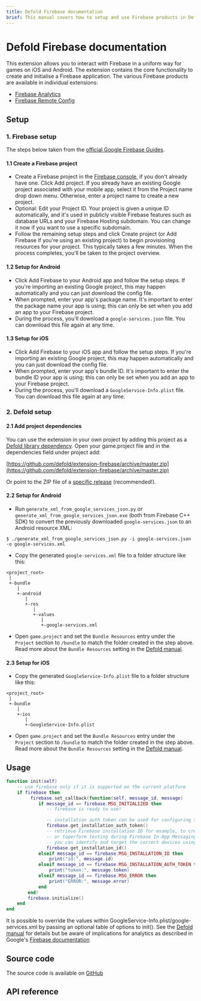 ```yaml
---
title: Defold Firebase documentation
brief: This manual covers how to setup and use Firebase products in Defold.
---
```


# Defold Firebase documentation

This extension allows you to interact with Firebase in a uniform way for games on iOS and Android. The extension contains the core functionality to create and initialise a Firebase application. The various Firebase products are available in individual extensions:

* [Firebase Analytics](https://github.com/defold/extension-firebase-analytics)
* [Firebase Remote Config](https://github.com/defold/extension-firebase-remoteconfig)


## Setup
### 1. Firebase setup
The steps below taken from the [official Google Firebase Guides](https://firebase.google.com/docs/cpp/setup).

#### 1.1 Create a Firebase project
* Create a Firebase project in the [Firebase console](https://console.firebase.google.com/), if you don't already have one. Click Add project. If you already have an existing Google project associated with your mobile app, select it from the Project name drop down menu. Otherwise, enter a project name to create a new project.
* Optional: Edit your Project ID. Your project is given a unique ID automatically, and it's used in publicly visible Firebase features such as database URLs and your Firebase Hosting subdomain. You can change it now if you want to use a specific subdomain.
* Follow the remaining setup steps and click Create project (or Add Firebase if you're using an existing project) to begin provisioning resources for your project. This typically takes a few minutes. When the process completes, you'll be taken to the project overview.

#### 1.2 Setup for Android
* Click Add Firebase to your Android app and follow the setup steps. If you're importing an existing Google project, this may happen automatically and you can just download the config file.
* When prompted, enter your app's package name. It's important to enter the package name your app is using; this can only be set when you add an app to your Firebase project.
* During the process, you'll download a `google-services.json` file. You can download this file again at any time.

#### 1.3 Setup for iOS
* Click Add Firebase to your iOS app and follow the setup steps. If you're importing an existing Google project, this may happen automatically and you can just download the config file.
* When prompted, enter your app's bundle ID. It's important to enter the bundle ID your app is using; this can only be set when you add an app to your Firebase project.
* During the process, you'll download a `GoogleService-Info.plist` file. You can download this file again at any time.

### 2. Defold setup
#### 2.1 Add project dependencies
You can use the extension in your own project by adding this project as a [Defold library dependency](http://www.defold.com/manuals/libraries/). Open your game.project file and in the dependencies field under project add:

[https://github.com/defold/extension-firebase/archive/master.zip](https://github.com/defold/extension-firebase/archive/master.zip)

Or point to the ZIP file of a [specific release](https://github.com/defold/extension-firebase/releases) (recommended!).

#### 2.2 Setup for Android

* Run `generate_xml_from_google_services_json.py` or `generate_xml_from_google_services_json.exe` (both from Firebase C++ SDK) to convert the previously downloaded `google-services.json` to an Android resource XML:

```
$ ./generate_xml_from_google_services_json.py -i google-services.json -o google-services.xml
```

* Copy the generated `google-services.xml` file to a folder structure like this:

```
<project_root>
 |
 +-bundle
    |
    +-android
       |
       +-res
          |
          +-values
             |
             +-google-services.xml
```

* Open `game.project` and set the `Bundle Resources` entry under the `Project` section to `/bundle` to match the folder created in the step above. Read more about the `Bundle Resources` setting in the [Defold manual](https://www.defold.com/manuals/project-settings/#_project).


#### 2.3 Setup for iOS
* Copy the generated `GoogleService-Info.plist` file to a folder structure like this:

```
<project_root>
 |
 +-bundle
    |
    +-ios
       |
       +-GoogleService-Info.plist
```

* Open `game.project` and set the `Bundle Resources` entry under the `Project` section to `/bundle` to match the folder created in the step above. Read more about the `Bundle Resources` setting in the [Defold manual](https://www.defold.com/manuals/project-settings/#_project).


## Usage

```lua
function init(self)
    -- use firebase only if it is supported on the current platform
    if firebase then
         firebase.set_callback(function(self, message_id, message)
            if message_id == firebase.MSG_INITIALIZED then
               -- firebase is ready to use!

               -- installation auth token can be used for configuring test devices for A/B tests
               firebase.get_installation_auth_token()
               -- retrieve Firebase installation ID for example, to create segments of app installs for BiqQuery import,
               -- or toperform testing during Firebase In-App Messaging development,
               -- you can identify and target the correct devices using the corresponding Firebase installation IDs.
               firebase.get_installation_id()
            elseif message_id == firebase.MSG_INSTALLATION_ID then
                print("id:", message.id)
            elseif message_id == firebase.MSG_INSTALLATION_AUTH_TOKEN then
                print("token:", message.token)
            elseif message_id == firebase.MSG_ERROR then
                print("ERROR:", message.error)
            end
        end)
        firebase.initialize()
    end
end
```

It is possible to override the values within GoogleService-Info.plist/google-services.xml by passing an optional table of options to init(). See the [Defold manual](https://defold.com/extension-firebase/api/) for details but be aware of implications for analytics as described in Google's [Firebase documentation](https://firebase.google.com/docs/projects/multiprojects#reliable-analytics)

## Source code

The source code is available on [GitHub](https://github.com/defold/extension-firebase)



## API reference

